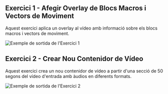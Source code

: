 



## Exercici 1 - Afegir Overlay de Blocs Macros i Vectors de Moviment

Aquest exercici aplica un overlay al vídeo amb informació sobre els blocs macros i vectors de moviment.

![Exemple de sortida de l'Exercici 1](enllaç_a_la_imatge1)


## Exercici 2 - Crear Nou Contenidor de Vídeo

Aquest exercici crea un nou contenidor de vídeo a partir d'una secció de 50 segons del vídeo d'entrada amb àudios en diferents formats.

![Exemple de sortida de l'Exercici 2](enllaç_a_la_imatge2)
